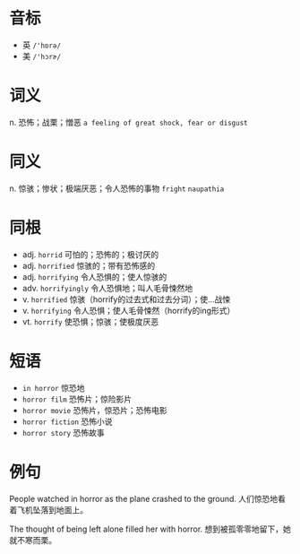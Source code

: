 # 音标

- 英 `/'hɒrə/`
- 美 `/'hɔrɚ/`

# 词义

n. 恐怖；战栗；憎恶
`a feeling of great shock, fear or disgust`

# 同义

n. 惊骇；惨状；极端厌恶；令人恐怖的事物
`fright` `naupathia`

# 同根

- adj. `horrid` 可怕的；恐怖的；极讨厌的
- adj. `horrified` 惊骇的；带有恐怖感的
- adj. `horrifying` 令人恐惧的；使人惊骇的
- adv. `horrifyingly` 令人恐惧地；叫人毛骨悚然地
- v. `horrified` 惊骇（horrify的过去式和过去分词）；使…战悚
- v. `horrifying` 令人恐惧；使人毛骨悚然（horrify的ing形式）
- vt. `horrify` 使恐惧；惊骇；使极度厌恶

# 短语

- `in horror` 惊恐地
- `horror film` 恐怖片；惊险影片
- `horror movie` 恐怖片，惊恐片；恐怖电影
- `horror fiction` 恐怖小说
- `horror story` 恐怖故事

# 例句

People watched in horror as the plane crashed to the ground.
人们惊恐地看着飞机坠落到地面上。

The thought of being left alone filled her with horror.
想到被孤零零地留下，她就不寒而栗。


